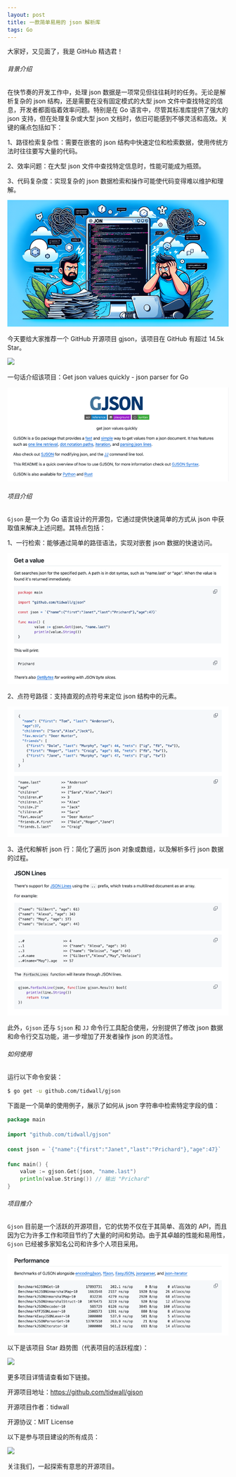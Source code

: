 ```yaml
---
layout: post
title: 一款简单易用的 json 解析库
tags: Go
---
```


大家好，又见面了，我是 GitHub 精选君！

###### 背景介绍

在快节奏的开发工作中，处理 json 数据是一项常见但往往耗时的任务。无论是解析复杂的 json 结构，还是需要在没有固定模式的大型 json 文件中查找特定的信息，开发者都面临着效率问题。特别是在 Go 语言中，尽管其标准库提供了强大的 json 支持，但在处理复杂或大型 json 文档时，依旧可能感到不够灵活和高效。关键的痛点包括如下：

1、路径检索复杂性：需要在嵌套的 json 结构中快速定位和检索数据，使用传统方法时往往要写大量的代码。

2、效率问题：在大型 json 文件中查找特定信息时，性能可能成为瓶颈。

3、代码复杂度：实现复杂的 json 数据检索和操作可能使代码变得难以维护和理解。

![](https://raw.githubusercontent.com/ZhuPeng/pic/master/mac/compress_tmp-3f6338302471222cf5f5e15a78f767ef.png)

今天要给大家推荐一个 GitHub 开源项目 gjson，该项目在 GitHub 有超过 14.5k Star。

![](https://stats.deeptrain.net/repo/tidwall/gjson/?theme=light)

一句话介绍该项目：Get json values quickly - json parser for Go

![](https://raw.githubusercontent.com/ZhuPeng/pic/master/images/compress_image-20241125224045997.png)


###### 项目介绍

`Gjson` 是一个为 Go 语言设计的开源包，它通过提供快速简单的方式从 json 中获取值来解决上述问题。其特点包括：

1、一行检索：能够通过简单的路径语法，实现对嵌套 json 数据的快速访问。

![](https://raw.githubusercontent.com/ZhuPeng/pic/master/images/compress_image-20241125224314473.png)

2、点符号路径：支持直观的点符号来定位 json 结构中的元素。

![](https://raw.githubusercontent.com/ZhuPeng/pic/master/images/compress_image-20241125224325765.png)

3、迭代和解析 json 行：简化了遍历 json 对象或数组，以及解析多行 json 数据的过程。

![](https://raw.githubusercontent.com/ZhuPeng/pic/master/images/compress_image-20241125224349548.png)

此外，`Gjson` 还与 `Sjson` 和 `JJ` 命令行工具配合使用，分别提供了修改 json 数据和命令行交互功能，进一步增加了开发者操作 json 的灵活性。

###### 如何使用

运行以下命令安装：

```sh
$ go get -u github.com/tidwall/gjson
```

下面是一个简单的使用例子，展示了如何从 json 字符串中检索特定字段的值：

```go
package main

import "github.com/tidwall/gjson"

const json = `{"name":{"first":"Janet","last":"Prichard"},"age":47}`

func main() {
	value := gjson.Get(json, "name.last")
	println(value.String()) // 输出 "Prichard"
}
```

###### 项目推介

`Gjson` 目前是一个活跃的开源项目，它的优势不仅在于其简单、高效的 API，而且因为它为许多工作和项目节约了大量的时间和劳动。由于其卓越的性能和易用性，`Gjson` 已经被多家知名公司和许多个人项目采用。

![](https://raw.githubusercontent.com/ZhuPeng/pic/master/images/compress_image-20241125224504385.png)

以下是该项目 Star 趋势图（代表项目的活跃程度）：

![](https://api.star-history.com/svg?repos=tidwall/gjson&type=Timeline)

更多项目详情请查看如下链接。

开源项目地址：https://github.com/tidwall/gjson 

开源项目作者：tidwall

开源协议：MIT License

以下是参与项目建设的所有成员：

![](https://contrib.rocks/image?repo=tidwall/gjson)

关注我们，一起探索有意思的开源项目。

